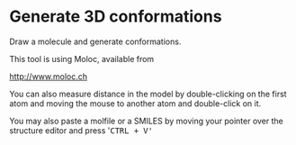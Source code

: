 # Generate 3D conformations

Draw a molecule and generate conformations.

This tool is using Moloc, available from

http://www.moloc.ch

You can also measure distance in the model by double-clicking on the first atom and moving the mouse to another atom and double-click on it.

You may also paste a molfile or a SMILES by moving your pointer over the structure editor and press '<kbd>CTRL</kdb> + V'
